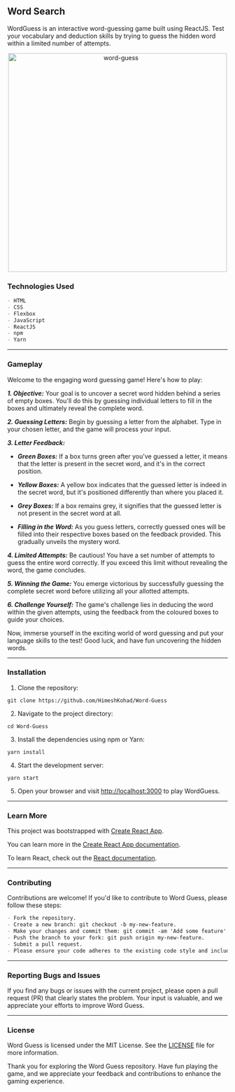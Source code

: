 ## Word Search

WordGuess is an interactive word-guessing game built using ReactJS. Test your vocabulary and deduction skills by trying to guess the hidden word within a limited number of attempts.

<div align="center">
  <img align="center" alt="word-guess" src="[https://github.com/HimeshKohad/Word-Guess/assets/107066424/72c50be6-1f07-4686-974d-e4b3fb37ca68](https://github.com/mohit8426/Word-Guess-main/blob/main/word.png)" width="500" height="500" />
</div>


### Technologies Used
```md
- HTML
- CSS
- Flexbox
- JavaScript
- ReactJS
- npm
- Yarn
```

<hr>

### Gameplay

Welcome to the engaging word guessing game! Here's how to play:

***1. Objective:*** Your goal is to uncover a secret word hidden behind a series of empty boxes. 
You'll do this by guessing individual letters to fill in the boxes and ultimately reveal the complete word.

***2. Guessing Letters:*** Begin by guessing a letter from the alphabet. Type in your chosen letter, and the game will process your input.

***3. Letter Feedback:***
  
  - ***Green Boxes:*** If a box turns green after you've guessed a letter, it means that the letter is present in the secret word, and it's in the correct position.
  
  - ***Yellow Boxes:*** A yellow box indicates that the guessed letter is indeed in the secret word, but it's positioned differently than where you placed it.
  
  - ***Grey Boxes:*** If a box remains grey, it signifies that the guessed letter is not present in the secret word at all.
 
  - ***Filling in the Word:*** As you guess letters, correctly guessed ones will be filled into their respective boxes based on the feedback provided. This gradually unveils the mystery word.


***4. Limited Attempts:*** Be cautious! You have a set number of attempts to guess the entire word correctly. If you exceed this limit without revealing the word, the game concludes.

***5. Winning the Game:*** You emerge victorious by successfully guessing the complete secret word before utilizing all your allotted attempts.

***6. Challenge Yourself:*** The game's challenge lies in deducing the word within the given attempts, using the feedback from the coloured boxes to guide your choices.

Now, immerse yourself in the exciting world of word guessing and put your language skills to the test! Good luck, and have fun uncovering the hidden words.

<hr>

### Installation

1. Clone the repository:

```
git clone https://github.com/HimeshKohad/Word-Guess
```
   
2. Navigate to the project directory:

```
cd Word-Guess
```

3. Install the dependencies using npm or Yarn:

```
yarn install
```

4. Start the development server:

```
yarn start
```

5. Open your browser and visit [http://localhost:3000](http://localhost:3000) to play WordGuess.

<hr>

### Learn More
This project was bootstrapped with [Create React App](https://github.com/facebook/create-react-app).

You can learn more in the [Create React App documentation](https://create-react-app.dev/docs/getting-started/).

To learn React, check out the [React documentation](https://react.dev/).

<hr>

### Contributing
Contributions are welcome! If you'd like to contribute to Word Guess, please follow these steps:

```md
- Fork the repository.
- Create a new branch: git checkout -b my-new-feature.
- Make your changes and commit them: git commit -am 'Add some feature'.
- Push the branch to your fork: git push origin my-new-feature.
- Submit a pull request.
- Please ensure your code adheres to the existing code style and includes appropriate tests.
```

<hr>

### Reporting Bugs and Issues
If you find any bugs or issues with the current project, please open a pull request (PR) that clearly states the problem. 
Your input is valuable, and we appreciate your efforts to improve Word Guess.

<hr>

### License
Word Guess is licensed under the MIT License. See the [LICENSE](https://github.com/HimeshKohad/Word-Guess/blob/main/LICENSE) file for more information.

Thank you for exploring the Word Guess repository. Have fun playing the game, and we appreciate your feedback and contributions to enhance the gaming experience.
